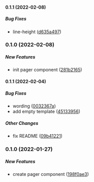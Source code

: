 #### 0.1.1 (2022-02-08)

##### Bug Fixes

*  line-height ([d635a497](https://github.com/Smile-SA/slidev-component-oager/commit/d635a4972de93674361919f12dcbef3eee2b14c1))

### 0.1.0 (2022-02-08)

##### New Features

*  init pager component ([281b2165](https://github.com/Smile-SA/slidev-component-oager/commit/281b2165aa7d346d3a406aee357c53f0e1d64ecf))

#### 0.1.1 (2022-02-04)

##### Bug Fixes

*  wording ([0032367a](https://github.com/Smile-SA/slidev-component-pager/commit/0032367adc400436821b99089122389bac909c60))
*  add empty template ([45133956](https://github.com/Smile-SA/slidev-component-pager/commit/451339569138fbff8b4de7a726d360acbd3ad425))

##### Other Changes

*  fix README ([09b41221](https://github.com/Smile-SA/slidev-component-pager/commit/09b41221efe9f1bf9f4728b1e0953c1b176d1079))

### 0.1.0 (2022-01-27)

##### New Features

*  create pager component ([198f0ae3](https://github.com/Smile-SA/slidev-component-pager/commit/198f0ae32701f318ca77a6ddb16f2e9b6e5cee1b))

